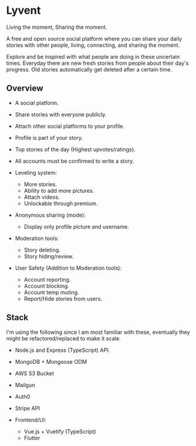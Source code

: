 # Lyvent

Living the moment, Sharing the moment.

A free and open source social platform where you can share your daily stories
with other people, living, connecting, and sharing the moment.

Explore and be inspired with what people are doing in these uncertain times.
Everyday there are new fresh stories from people about their day's progress.
Old stories automatically get deleted after a certain time.

## Overview
* A social platform.
* Share stories with everyone publicly.
* Attach other social platforms to your profile.
* Profile is part of your story.
* Top stories of the day (Highest upvotes/ratings).
* All accounts must be confirmed to write a story.

* Leveling system:
  - More stories.
  - Ability to add more pictures.
  - Attach videos.
  - Unlockable through premium.

* Anonymous sharing (mode):
  - Display only profile picture and username.

* Moderation tools:
  - Story deleting.
  - Story hiding/review.

* User Safety (Addition to Moderation tools):
  - Account reporting.
  - Account blocking.
  - Account temp muting.
  - Report/Hide stories from users.

## Stack

I'm using the following since I am most familiar with these,
eventually they might be refactored/replaced to make it scale.

* Node.js and Express (TypeScript) API.
* MongoDB + Mongoose ODM

* AWS S3 Bucket
* Mailgun
* Auth0
* Stripe API

* Frontend/UI:
  - Vue.js + Vuetify (TypeScript)
  - Flutter
